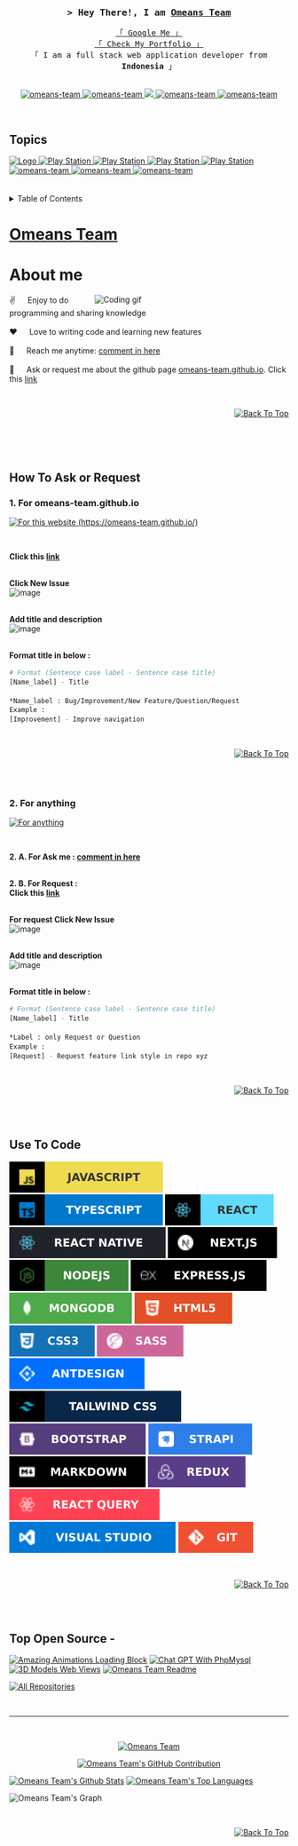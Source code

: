 <!--
<a href="https://raw.githubusercontent.com/omeans-team/omeans-team/master/license.txt"><img src="https://img.shields.io/github/license/jaid/action-npm-install?style=flat-square" alt="License"/></a> <a href="https://github.com/sponsors/omeans-team"><img src="https://img.shields.io/badge/<3-Sponsor-FF45F1?style=flat-square" alt="Sponsor omeans-team"/></a>  
<a href="https://actions-badge.atrox.dev/omeans-team/omeans-team/goto"><img src="https://img.shields.io/endpoint.svg?style=flat-square&url=https%3A%2F%2Factions-badge.atrox.dev%2Fjaid%2Faction-npm-install%2Fbadge" alt="Build status"/></a> <a href="https://github.com/jaid/action-npm-install/commits"><img src="https://img.shields.io/github/commits-since/jaid/action-npm-install/v1.2.4?style=flat-square&logo=github" alt="Commits since v1.2.4"/></a> <a href="https://github.com/jaid/action-npm-install/commits"><img src="https://img.shields.io/github/last-commit/jaid/action-npm-install?style=flat-square&logo=github" alt="Last commit"/></a> <a href="https://github.com/jaid/action-npm-install/issues"><img src="https://img.shields.io/github/issues/jaid/action-npm-install?style=flat-square&logo=github" alt="Issues"/></a>  

**GitHub Action for installing Node dependencies from package.json with the correct package manager automatically selected.**


This is usually needed to prepare for other steps in a GitHub Actions workflow.
-->

<!-- Intro  -->
<h3 align="center">
        <samp>&gt; Hey There!, I am
                <b><a target="_blank" href="https://omeans-team.github.io">Omeans Team</a></b>
        </samp>
</h3>


<p align="center"> 
  <samp>
    <a href="https://www.google.com/search?q=omeans_team">「 Google Me 」</a>
    <br>
    <a href="https://github.com/topics/portfolio-aris-hadisopiyan">「 Check My Portfolio 」</a>
    <br>
    「 I am a full stack web application developer from <b>Indonesia</b> 」
    <br>
    <br>
  </samp>
</p>

<p align="center">
 <a href="https://omeans-team.github.io" target="blank">
  <img src="https://img.shields.io/badge/Website-DC143C?style=for-the-badge&logo=medium&logoColor=white" alt="omeans-team" />
 </a>
 <a href="https://linkedin.com/in/arishadisopiyan" target="_blank">
  <img src="https://img.shields.io/badge/LinkedIn-0077B5?style=for-the-badge&logo=linkedin&logoColor=white" alt="omeans-team"/>
 </a>
 <!-- <a href="https://dev.to/omeans-team" target="_blank">
  <img src="https://img.shields.io/badge/dev.to-0A0A0A?style=for-the-badge&logo=dev.to&logoColor=white" alt="omeans-team" />
 </a> -->
 <a href="https://twitter.com/omeans_team" target="_blank">
  <img src="https://img.shields.io/badge/Twitter-1DA1F2?style=for-the-badge&logo=twitter&logoColor=white" />
 </a>
 <a href="https://instagram.com/omeans_team" target="_blank">
  <img src="https://img.shields.io/badge/Instagram-fe4164?style=for-the-badge&logo=instagram&logoColor=white" alt="omeans-team" />
 </a> 
 <a href="https://facebook.com/omeans-team.dev" target="_blank">
  <img src="https://img.shields.io/badge/Facebook-20BEFF?&style=for-the-badge&logo=facebook&logoColor=white" alt="omeans-team"  />
  </a> 
</p>
<br />
    
## Topics
<a href="https://github.com/topics/portfolio-aris-hadisopiyan" target="_blank">
  <img src="https://img.shields.io/badge/-gray?style=flat-square&logo=playstation&logoColor=white" alt="Logo"/>
  <img src="https://img.shields.io/badge/Play%20Station-007bff?style=flat-square" alt="Play Station"/>
</a>
<a href="https://github.com/topics/portfolio-aris-hadisopiyan" target="_blank">
  <img src="https://img.shields.io/badge/-Play%20Station-007bff?style=flat-square&logo=playstation&logoColor=white&logoWidth=20&logoAlign=left&backgroundColor=gray" alt="Play Station"/>
</a>
<a href="https://github.com/topics/portfolio-aris-hadisopiyan" target="_blank">
  <img src="https://img.shields.io/badge/%F0%9F%8E%A5-Play%20Station-007bff?style=flat-square&logo=playstation&logoColor=white&logoWidth=20&logoAlign=left&backgroundColor=gray" alt="Play Station"/>
</a>
<a href="https://github.com/topics/portfolio-aris-hadisopiyan" target="_blank">
  <img src="https://img.shields.io/badge/-Play%20Station-007bff?style=flat-square&logo=playstation&logoColor=white&logoWidth=20&logoAlign=left" alt="Play Station"/>
</a>
  <a href="https://github.com/topics/portfolio-aris-hadisopiyan" target="_blank">
  <img src="https://img.shields.io/npm/v/npm.svg?logo=nodedotjs" alt="omeans-team"/>
  </a>     
 <a href="https://github.com/topics/portfolio-aris-hadisopiyan" target="_blank">
  <img src="https://img.shields.io/badge/logo-javascript-blue?logo=javascript" alt="omeans-team"/>
  </a> 
 <a href="https://github.com/topics/portfolio-aris-hadisopiyan" target="_blank">
  <img src="https://img.shields.io/github/followers/omeans-team.svg?style=social" alt="omeans-team"  />
  </a> 
    <br>
    <br>
    <br>

<!-- TABLE OF CONTENTS -->
<details>
  <summary>Table of Contents</summary>
  <ol>
    <li>
      <a href="#about-me">About me</a>
    </li>
    <li>
      <a href="#how-to-ask-or-request">How To Ask or Request</a>
      <ul>
        <li><a href="#1-for-omeans-teamgithubio">For omeans-team.github.io</a></li>
        <li><a href="#2-for-anything">For Anything</a></li>
      </ul>
    </li>
    <li><a href="#use-to-code">Use To Code</a></li>
    <li><a href="#top-open-source">Top Open Source</a></li>
    <li><a href="#contributing">Contributing</a></li>
    <li><a href="#license">License</a></li>
    <li><a href="#---------hey-there-i-am----------------omeans-team--------">Contact</a></li>
    <li><a href="#acknowledgments">Acknowledgments</a></li>
  </ol>
</details>

<!-- About Section -->
 # [Omeans Team](https://omean-steam.github.io/)
 # About me
<p>
 <img align="right" width="350" src="/assets/programmer.gif" alt="Coding gif" />
  
 ✌️ &emsp; Enjoy to do programming and sharing knowledge <br/><br/>
 ❤️ &emsp; Love to writing code and learning new features<br/><br/>
 📧 &emsp; Reach me anytime: [comment in here](https://github.com/omeans-team/omeans-team/issues/1)<br/><br/>
 💬 &emsp; Ask or request me about the github page [omeans-team.github.io](https://omeans-team.github.io/). Click this [link](https://github.com/omeans-team/omeans-team.github.io/issues)

</p>

<br>

<p align="right">
  <a href="#---------hey-there-i-am----------------omeans-team--------"><img alt="Back To Top" title="Back To Top" src="https://img.shields.io/badge/-Back%20To%20Top-ff0000?style=for-the-badge&logoColor=white"/></a>
</p>

<br/>
<br/>
<br/>

## How To Ask or Request
### 1. For omeans-team.github.io

<p align="left">
  <a href="https://omeans-team.github.io/" target="_blank"><img alt="For this website (https://omeans-team.github.io/)" title="For this website (https://omeans-team.github.io/)" src="https://img.shields.io/badge/-For%20this%20website%20Omeans%20Team-e47909?style=for-the-badge&logo=koding&logoColor=white"/></a>
</p>
<br>

**Click this [link](https://github.com/omeans-team/omeans-team.github.io/issues)**
<br>
<br>

**Click New Issue**
<br>
![image](https://github.com/omeans-team/omeans-team/assets/47584746/7793a89f-47e9-4cb4-be4d-a1d06c3de01c)
<br>
<br>

**Add title and description**
<br>
![image](https://github.com/omeans-team/omeans-team/assets/47584746/f9fd64c1-61c8-42e8-96cb-ba1b79924596)
<br>
<br>

**Format title in below  :**
```bash
# Format (Sentence case label - Sentence case title)
[Name_label] - Title

*Name_label : Bug/Improvement/New Feature/Question/Request
Example :
[Improvement] - Improve navigation
```

<br>

<p align="right">
  <a href="#---------hey-there-i-am----------------omeans-team--------"><img alt="Back To Top" title="Back To Top" src="https://img.shields.io/badge/-Back%20To%20Top-ff0000?style=for-the-badge&logoColor=white"/></a>
</p>

<br/>
<br/>

### 2. For anything

<p align="left">
  <a href="https://github.com/omeans-team" target="_blank"><img alt="For anything" title="For anything" src="https://img.shields.io/badge/-For%20anything-ff7b72?style=for-the-badge&logo=koding&logoColor=white"/></a>
</p>
<br>

**2. A. For Ask me : [comment in here](https://github.com/omeans-team/omeans-team/issues/1)**
<br>
<br>

**2. B. For Request :**
<br>
**Click this [link](https://github.com/omeans-team/omeans-team/issues)**
<br>
<br>

**For request Click New Issue**
<br>
![image](https://github.com/omeans-team/omeans-team/assets/47584746/7793a89f-47e9-4cb4-be4d-a1d06c3de01c)
<br>
<br>

**Add title and description**
<br>
![image](https://github.com/omeans-team/omeans-team/assets/47584746/f9fd64c1-61c8-42e8-96cb-ba1b79924596)
<br>
<br>

**Format title in below  :**
```bash
# Format (Sentence case label - Sentence case title)
[Name_label] - Title

*Label : only Request or Question
Example :
[Request] - Request feature link style in repo xyz
```

<br>

<p align="right">
  <a href="#---------hey-there-i-am----------------omeans-team--------"><img alt="Back To Top" title="Back To Top" src="https://img.shields.io/badge/-Back%20To%20Top-ff0000?style=for-the-badge&logoColor=white"/></a>
</p>


<br>
<br>


## Use To Code

![Javascript](https://raw.githubusercontent.com/omeans-team/img/main/svg/JAVASCRIPT.svg)
![Typescript](https://raw.githubusercontent.com/omeans-team/img/main/svg/TYPESCRIPT.svg)
![React](https://raw.githubusercontent.com/omeans-team/img/main/svg/REACT.svg)
![React Native](https://raw.githubusercontent.com/omeans-team/img/main/svg/REACT-NATIVE.svg)
![Next.js](https://raw.githubusercontent.com/omeans-team/img/main/svg/NEXT-JS.svg)
![Nodejs](https://raw.githubusercontent.com/omeans-team/img/main/svg/NODEJS.svg)
![Express.js](https://raw.githubusercontent.com/omeans-team/img/main/svg/EXPRESS-JS.svg)
![MongoDB](https://raw.githubusercontent.com/omeans-team/img/main/svg/MONGODB.svg)
![HTML](https://raw.githubusercontent.com/omeans-team/img/main/svg/HTML5.svg)
![CSS3](https://raw.githubusercontent.com/omeans-team/img/main/svg/CSS3.svg)
![SASS Badge](https://raw.githubusercontent.com/omeans-team/img/main/svg/SASS.svg)
![Ant-Design](https://raw.githubusercontent.com/omeans-team/img/main/svg/ANTDESIGN.svg)
![Tailwind](https://raw.githubusercontent.com/omeans-team/img/main/svg/TAILWIND-CSS.svg)
![Bootstrap](https://raw.githubusercontent.com/omeans-team/img/main/svg/BOOTSTRAP.svg)
![Strapi](https://raw.githubusercontent.com/omeans-team/img/main/svg/STRAPI.svg)
![Markdown](https://raw.githubusercontent.com/omeans-team/img/main/svg/MARKDOWN.svg)
![Redux](https://raw.githubusercontent.com/omeans-team/img/main/svg/REDUX.svg)
![React Query](https://raw.githubusercontent.com/omeans-team/img/main/svg/REACT-QUERY.svg)
![VSCode](https://raw.githubusercontent.com/omeans-team/img/main/svg/VISUAL-STUDIO.svg)
![Git](https://raw.githubusercontent.com/omeans-team/img/main/svg/GIT.svg)


<br>

<p align="right">
  <a href="#---------hey-there-i-am----------------omeans-team--------"><img alt="Back To Top" title="Back To Top" src="https://img.shields.io/badge/-Back%20To%20Top-ff0000?style=for-the-badge&logoColor=white"/></a>
</p>

<br/>
<br>

## Top Open Source -
[![Amazing Animations Loading Block](https://github-readme-stats.vercel.app/api/pin/?username=omeans-team&repo=omeans-color-loading-animation-of-nine-blocks&border_color=E47909&bg_color=0D1117&title_color=C9D1D9&text_color=8B949E&icon_color=E47909)](https://github.com/omeans-team/omeans-color-loading-animation-of-nine-blocks)
[![Chat GPT With PhpMysql](https://github-readme-stats.vercel.app/api/pin/?username=omeans-team&repo=ChatGptPhpMySql&border_color=E47909&bg_color=0D1117&title_color=C9D1D9&text_color=8B949E&icon_color=E47909)](https://github.com/omeans-team/ChatGptPhpMySql)
[![3D Models Web Views](https://github-readme-stats.vercel.app/api/pin/?username=omeans-team&repo=Arishadisopiyan3DModelsView&border_color=E47909&bg_color=0D1117&title_color=C9D1D9&text_color=8B949E&icon_color=E47909)](https://github.com/omeans-team/Arishadisopiyan3DModelsView)
[![Omeans Team Readme](https://github-readme-stats.vercel.app/api/pin/?username=omeans-team&repo=omeans-team&border_color=E47909&bg_color=0D1117&title_color=C9D1D9&text_color=8B949E&icon_color=E47909)](https://github.com/omeans-team/omeans-team)

<p align="left">
  <a href="https://github.com/omeans-team?tab=repositories" target="_blank"><img alt="All Repositories" title="All Repositories" src="https://img.shields.io/badge/-All%20Repos-2962FF?style=for-the-badge&logo=koding&logoColor=white"/></a>
</p>

<br/>
<hr/>
<br/>

<p align="center">
  <a href="https://github.com/omeans-team">
    <img src="https://github-readme-streak-stats.herokuapp.com/?user=omeans-team&theme=radical&border=E47909&background=0D1117" alt="Omeans Team"/>
  </a>
</p>

<p align="center">
  <a href="https://github.com/omeans-team">
    <img src="https://github-profile-summary-cards.vercel.app/api/cards/profile-details?username=omeans-team&theme=radical" alt="Omeans Team's GitHub Contribution"/>
  </a>
</p>

<a> 
    <a href="https://github.com/omeans-team"><img alt="Omeans Team's Github Stats" src="https://denvercoder1-github-readme-stats.vercel.app/api?username=omeans-team&show_icons=true&count_private=true&theme=react&border_color=E47909&bg_color=0D1117&title_color=F85D7F&icon_color=F8D866" height="192px" width="49.5%"/></a>
  <a href="https://github.com/omeans-team"><img alt="Omeans Team's Top Languages" src="https://denvercoder1-github-readme-stats.vercel.app/api/top-langs/?username=omeans-team&langs_count=8&layout=compact&theme=react&border_color=E47909&bg_color=0D1117&title_color=F85D7F&icon_color=F8D866" height="192px" width="49.5%"/></a>
  <br/>
</a>


![Omeans Team's Graph](https://github-readme-activity-graph.vercel.app/graph?username=omeans-team&custom_title=Omeans%20Team's%20GitHub%20Activity%20Graph&bg_color=0D1117&color=E47909&line=E47909&point=E47909&area_color=FFFFFF&title_color=FFFFFF&area=true)

<br>

<p align="right">
  <a href="#---------hey-there-i-am----------------omeans-team--------"><img alt="Back To Top" title="Back To Top" src="https://img.shields.io/badge/-Back%20To%20Top-ff0000?style=for-the-badge&logoColor=white"/></a>
</p>
